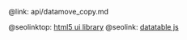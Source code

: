 @link: api/datamove_copy.md

@seolinktop: [html5 ui library](https://webix.com)
@seolink: [datatable js](https://webix.com/widget/datatable/)